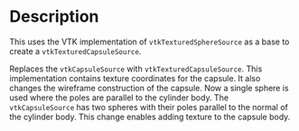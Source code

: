 # Description

This uses the VTK implementation of `vtkTexturedSphereSource` as a base to
create a `vtkTexturedCapsuleSource`.

Replaces the `vtkCapsuleSource` with `vtkTexturedCapsuleSource`. This
implementation contains texture coordinates for the capsule. It also changes
the wireframe construction of the capsule. Now a single sphere is used where
the poles are parallel to the cylinder body. The `vtkCapsuleSource` has two
spheres with their poles parallel to the normal of the cylinder body. This
change enables adding texture to the capsule body.
